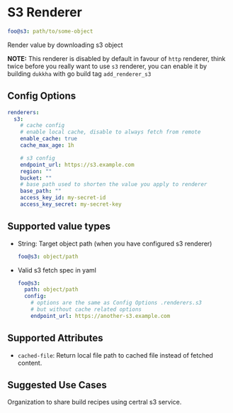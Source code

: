 # S3 Renderer

```yaml
foo@s3: path/to/some-object
```

Render value by downloading s3 object

__NOTE:__ This renderer is disabled by default in favour of `http` renderer, think twice before you really want to use `s3` renderer, you can enable it by building `dukkha` with go build tag `add_renderer_s3`

## Config Options

```yaml
renderers:
  s3:
    # cache config
    # enable local cache, disable to always fetch from remote
    enable_cache: true
    cache_max_age: 1h

    # s3 config
    endpoint_url: https://s3.example.com
    region: ""
    bucket: ""
    # base path used to shorten the value you apply to renderer
    base_path: ""
    access_key_id: my-secret-id
    access_key_secret: my-secret-key
```

## Supported value types

- String: Target object path (when you have configured s3 renderer)

  ```yaml
  foo@s3: object/path
  ```

- Valid s3 fetch spec in yaml

  ```yaml
  foo@s3:
    path: object/path
    config:
      # options are the same as Config Options .renderers.s3
      # but without cache related options
      endpoint_url: https://another-s3.example.com
  ```

## Supported Attributes

- `cached-file`: Return local file path to cached file instead of fetched content.

## Suggested Use Cases

Organization to share build recipes using certral s3 service.
